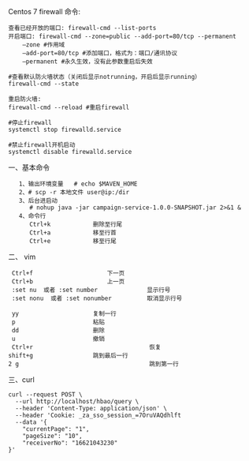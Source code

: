 Centos 7 firewall 命令: 

	查看已经开放的端口: firewall-cmd --list-ports
	开启端口: firewall-cmd --zone=public --add-port=80/tcp --permanent
		–zone #作用域
		–add-port=80/tcp #添加端口，格式为：端口/通讯协议
		–permanent #永久生效，没有此参数重启后失效
	
	#查看默认防火墙状态（关闭后显示notrunning，开启后显示running）
	firewall-cmd --state 
	
	重启防火墙: 
	firewall-cmd --reload #重启firewall
	
	#停止firewall
	systemctl stop firewalld.service 
	
	#禁止firewall开机启动
	systemctl disable firewalld.service 
	
	
      


一、基本命令

	   1、输出环境变量   # echo $MAVEN_HOME
	   2、# scp -r 本地文件 user@ip:/dir
	   3、后台进启动
	      # nohup java -jar campaign-service-1.0.0-SNAPSHOT.jar 2>&1 &
	   4、命令行
	      Ctrl+k            删除至行尾
	      Ctrl+a            移至行首 
	      Ctrl+e            移至行尾 
	  


二、 vim

	 Ctrl+f            			下一页
	 Ctrl+b            			上一页   
	 :set nu  或者 :set number              显示行号
	 :set nonu  或者 :set nonumber          取消显示行号
	 
	 yy 					复制一行
	 p  					粘贴
   	 dd				        删除
   	 u				        撤销
	 Ctrl+r                                 恢复
	shift+g					跳到最后一行
	2 g                                     跳到第一行
	
	
三、curl

	curl --request POST \
	  --url http://localhost/hbao/query \
	  --header 'Content-Type: application/json' \
	  --header 'Cookie: _za_sso_session_=7OruVAQdhlft
	  --data '{
		"currentPage": "1", 
		"pageSize": "10", 
		"receiverNo": "16621043230"
	}'
